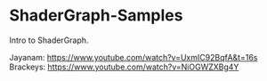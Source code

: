 # ShaderGraph-Samples
Intro to ShaderGraph. 

Jayanam: https://www.youtube.com/watch?v=UxmIC92BqfA&t=16s
Brackeys: https://www.youtube.com/watch?v=NiOGWZXBg4Y

